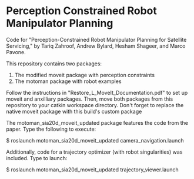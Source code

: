 # Perception Constrained Robot Manipulator Planning
Code for "Perception-Constrained Robot Manipulator Planning for Satellite Servicing," by Tariq Zahroof, Andrew Bylard, Hesham Shageer, and Marco Pavone.

This repository contains two packages:
1. The modified moveit package with perception constraints
2. The motoman package with robot examples

Follow the instructions in "Restore_L_MoveIt_Documentation.pdf" to set up moveit and anxilliary packages.
Then, move both packages from this repository to your catkin workspace directory. Don't forget to replace the native moveit package with this build's custom package

The motoman_sia20d_moveit_updated package features the code from the paper. Type the following to execute:

$ roslaunch motoman_sia20d_moveit_updated camera_navigation.launch 

Additionally, code for a trajectory optimizer (with robot singularities) was included. Type to launch:

$ roslaunch motoman_sia20d_moveit_updated trajectory_viewer.launch
